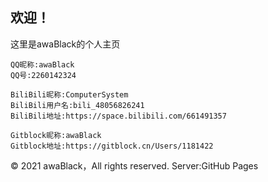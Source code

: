 ## 欢迎！
这里是awaBlack的个人主页

```
QQ昵称:awaBlack
QQ号:2260142324

BiliBili昵称:ComputerSystem
BiliBili用户名:bili_48056826241
BiliBili地址:https://space.bilibili.com/661491357

Gitblock昵称:awaBlack
Gitblock地址:https://gitblock.cn/Users/1181422
```


© 2021 awaBlack，All rights reserved.
Server:GitHub Pages
